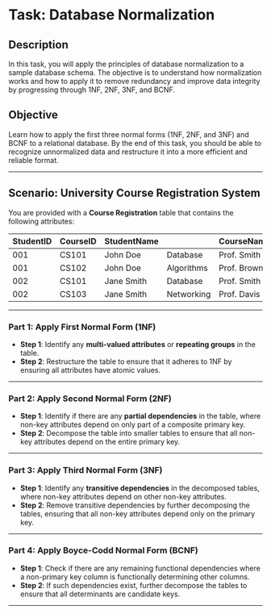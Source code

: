 # Task: Database Normalization

## Description
In this task, you will apply the principles of database normalization to a sample database schema. The objective is to understand how normalization works and how to apply it to remove redundancy and improve data integrity by progressing through 1NF, 2NF, 3NF, and BCNF.

## Objective
Learn how to apply the first three normal forms (1NF, 2NF, and 3NF) and BCNF to a relational database. By the end of this task, you should be able to recognize unnormalized data and restructure it into a more efficient and reliable format.

---

## Scenario: University Course Registration System
You are provided with a **Course Registration** table that contains the following attributes:

| StudentID | CourseID  | StudentName | | CourseName | InstructorName | InstructorOffice | CourseTime |
|-----------| -------------| -------------|----------|------------|----------------|------------------|------------|
| 001       | CS101  |John Doe| Database   | Prof. Smith    | Room 202         | 10:00 AM   |
| 001       | CS102  |John Doe | Algorithms | Prof. Brown    | Room 204         | 11:00 AM   |
| 002       | CS101 |Jane Smith | Database   | Prof. Smith    | Room 202         | 10:00 AM   |
| 002       | CS103  |Jane Smith | Networking | Prof. Davis    | Room 205         | 12:00 PM   |

---

### Part 1: Apply First Normal Form (1NF)
- **Step 1**: Identify any **multi-valued attributes** or **repeating groups** in the table.
- **Step 2**: Restructure the table to ensure that it adheres to 1NF by ensuring all attributes have atomic values.

---

### Part 2: Apply Second Normal Form (2NF)
- **Step 1**: Identify if there are any **partial dependencies** in the table, where non-key attributes depend on only part of a composite primary key.
- **Step 2**: Decompose the table into smaller tables to ensure that all non-key attributes depend on the entire primary key.

---

### Part 3: Apply Third Normal Form (3NF)
- **Step 1**: Identify any **transitive dependencies** in the decomposed tables, where non-key attributes depend on other non-key attributes.
- **Step 2**: Remove transitive dependencies by further decomposing the tables, ensuring that all non-key attributes depend only on the primary key.

---

### Part 4: Apply Boyce-Codd Normal Form (BCNF)
- **Step 1**: Check if there are any remaining functional dependencies where a non-primary key column is functionally determining other columns.
- **Step 2**: If such dependencies exist, further decompose the tables to ensure that all determinants are candidate keys.

---

